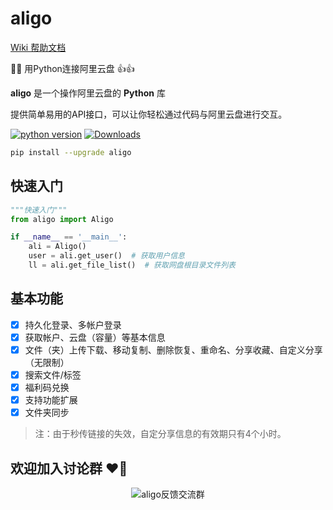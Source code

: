 # aligo

[Wiki 帮助文档](https://github.com/foyoux/aligo/wiki)

🚀🔥 用Python连接阿里云盘 👍👍

**aligo** 是一个操作阿里云盘的 **Python** 库

提供简单易用的API接口，可以让你轻松通过代码与阿里云盘进行交互。


[![python version](https://img.shields.io/pypi/pyversions/aligo)](https://pypi.org/project/aligo/)  [![Downloads](https://static.pepy.tech/personalized-badge/aligo?period=total&units=international_system&left_color=black&right_color=orange&left_text=Downloads)](https://pepy.tech/project/aligo)

```bash
pip install --upgrade aligo
```



## 快速入门

```python
"""快速入门"""
from aligo import Aligo

if __name__ == '__main__':
    ali = Aligo()
    user = ali.get_user()  # 获取用户信息
    ll = ali.get_file_list()  # 获取网盘根目录文件列表
```



## 基本功能

- [x] 持久化登录、多帐户登录
- [x] 获取帐户、云盘（容量）等基本信息
- [x] 文件（夹）上传下载、移动复制、删除恢复、重命名、分享收藏、自定义分享（无限制）
- [x] 搜索文件/标签
- [x] 福利码兑换
- [x] 支持功能扩展
- [x] 文件夹同步

> 注：由于秒传链接的失效，自定分享信息的有效期只有4个小时。



## 欢迎加入讨论群 ❤️‍🔥

<p align="center">
  <img src="http://110.42.175.98:5512/down/LKPvT9xK2lFx?fname=/aligo/wechat.png" alt="aligo反馈交流群"/>
</p>
